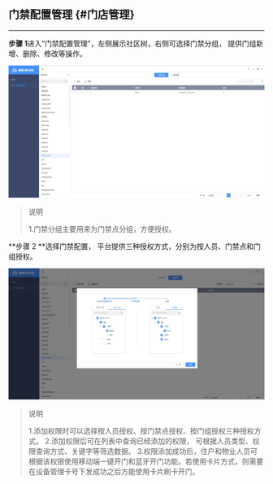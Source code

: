 ## 门禁配置管理 {#门店管理}

---

**步骤 1**进入“门禁配置管理”，左侧展示社区树，右侧可选择门禁分组， 提供门组新增、删除、修改等操作。

![](/assets/men-jin-pei-zhi-guan-li.jpg)

> 说明
>
> 1.门禁分组主要用来为门禁点分组，方便授权。

**步骤 2 **选择门禁配置， 平台提供三种授权方式，分别为按人员、门禁点和门组授权。

![](/assets/men-jin-quan-xian-tian-jia.jpg)

> 说明
>
> 1.添加权限时可以选择按人员授权、按门禁点授权、按门组授权三种授权方式。
> 2.添加权限后可在列表中查询已经添加的权限， 可根据人员类型、权限查询方式、关键字等筛选数据。
> 3.权限添加成功后，住户和物业人员可根据该权限使用移动端一键开门和蓝牙开门功能。若使用卡片方式，则需要在设备管理卡号下发成功之后方能使用卡片刷卡开门。




